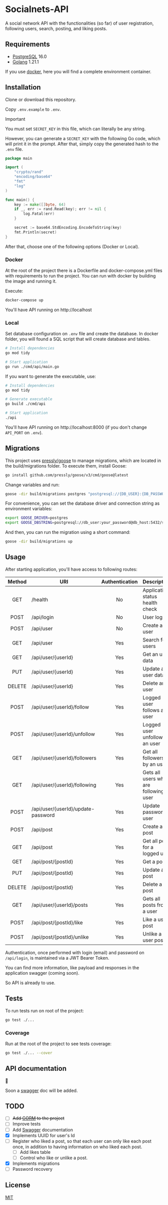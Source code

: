 # Socialnets-API

A social network API with the functionalities (so far) of user registration, following users, search, posting, and liking posts.

## Requirements

- [PostgreSQL](https://www.postgresql.org/) 16.0
- [Golang](https://go.dev/) 1.21.1

If you use [docker](https://www.docker.com/), here you will find a complete environment container.

## Installation

Clone or download this repository.

Copy `.env.example` to `.env`.

> [!IMPORTANT]
> You must set `SECRET_KEY` in this file, which can literally be any string.

However, you can generate a `SECRET_KEY` with the following Go code, which will print it in the prompt. After that, simply copy the generated hash to the `.env` file.

```Go
package main

import (
	"crypto/rand"
	"encoding/base64"
	"fmt"
	"log"
)

func main() {
	key := make([]byte, 64)
	if _, err := rand.Read(key); err != nil {
		log.Fatal(err)
	}

	secret := base64.StdEncoding.EncodeToString(key)
	fmt.Println(secret)
}
```

After that, choose one of the following options (Docker or Local).

### Docker

At the root of the project there is a Dockerfile and docker-compose.yml files with requirements to run the project.
You can run with docker by building the image and running it.

Execute:

```bash
docker-compose up
```

You'll have API running on http://localhost

### Local

Set database configuration on `.env` file and create the database. In docker folder, you will found a SQL script that will create database and tables.

```bash
# Install dependencies
go mod tidy

# Start application
go run ./cmd/api/main.go
```

If you want to generate the executable, use:
```bash
# Install dependencies
go mod tidy

# Generate executable
go build ./cmd/api

# Start application
./api
```

You'll have API running on http://localhost:8000 (if you don't change `API_PORT` on `.env`).

## Migrations

This project uses [pressly/goose](https://github.com/pressly/goose) to manage migrations, which are located in the build/migrations folder. To execute them, install Goose:

```bash
go install github.com/pressly/goose/v3/cmd/goose@latest
```

Change variables and run:
```bash
goose -dir build/migrations postgres "postgresql://{DB_USER}:{DB_PASSWORD}@{DB_HOST}:5432/{DATABASE_NAME}?sslmode=disable" up
```

For convenience, you can set the database driver and connection string as environment variables:

```bash
export GOOSE_DRIVER=postgres
export GOOSE_DBSTRING=postgresql://db_user:your_password@db_host:5432/socialnets?sslmode=disable
```

And then, you can run the migration using a short command:

```bash
goose -dir build/migrations up
```

## Usage

After starting application, you'll have access to following routes:

| Method | URI                                | Authentication | Description                             |
|:------:|------------------------------------|:--------------:|-----------------------------------------|
|  GET   | /health                            |       No       | Application status health check         |
|  POST  | /api/login                         |       No       | User login                              |
|  POST  | /api/user                          |       No       | Create an user                          |
|  GET   | /api/user                          |      Yes       | Search for users                        |
|  GET   | /api/user/{userId}                 |      Yes       | Get an user data                        |
|  PUT   | /api/user/{userId}                 |      Yes       | Update an user data                     |
| DELETE | /api/user/{userId}                 |      Yes       | Delete an user                          |
|  POST  | /api/user/{userId}/follow          |      Yes       | Logged user follows an user             |
|  POST  | /api/user/{userId}/unfollow        |      Yes       | Logged user unfollows an user           |
|  GET   | /api/user/{userId}/followers       |      Yes       | Get all followers by an user            |
|  GET   | /api/user/{userId}/following       |      Yes       | Gets all users who are following a user |
|  POST  | /api/user/{userId}/update-password |      Yes       | Update password user                    |
|  POST  | /api/post                          |      Yes       | Create a post                           |
|  GET   | /api/post                          |      Yes       | Get all post for a logged user          |
|  GET   | /api/post/{postId}                 |      Yes       | Get a post                              |
|  PUT   | /api/post/{postId}                 |      Yes       | Update a post                           |
| DELETE | /api/post/{postId}                 |      Yes       | Delete a post                           |
|  GET   | /api/user/{userId}/posts           |      Yes       | Gets all posts from a user              |
|  POST  | /api/post/{postId}/like            |      Yes       | Like a user post                        |
|  POST  | /api/post/{postId}/unlike          |      Yes       | Unlike a user post                      |

Authentication, once performed with login (email) and password on `/api/login`, is maintained via a JWT Bearer Token.

You can find more information, like payload and responses in the application swagger (coming soon).

So API is already to use.

## Tests

To run tests run on root of the project:

```bash
go test ./...
```

### Coverage

Run at the root of the project to see tests coverage:
```bash
go test ./... --cover
```

## API documentation

:construction:

Soon a [swagger](https://swagger.io/docs/specification/2-0/what-is-swagger/) doc will be added.

## TODO

- [ ] ~~Add [GORM](https://gorm.io) to the project~~
- [ ] Improve tests
- [ ] Add [Swagger](https://swagger.io) documentation
- [x] Implements UUID for user's Id
- [ ] Register who liked a post, so that each user can only like each post once, in addition to having information on who liked each post. 
    + [ ] Add likes table
    + [ ] Control who like or unlike a post.
- [x] Implements migrations
- [ ] Password recovery

## License

[MIT](./LICENSE)